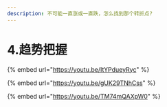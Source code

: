 ```yaml
---
description: 不可能一直涨或一直跌，怎么找到那个转折点?
---
```


# 4.趋势把握



{% embed url="https://youtu.be/ItYPdueyRyc" %}

{% embed url="https://youtu.be/gUK29TNhCss" %}

{% embed url="https://youtu.be/TM74mQAXpW0" %}
